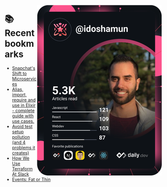 <a href="https://app.daily.dev/idoshamun"><img src="https://raw.githubusercontent.com/idoshamun/idoshamun/devcard/devcard.svg" align='right' width="400" alt="Ido Shamun's Dev Card"/></a>

# 📚 Recent bookmarks
<!-- BOOKMARKS:START -->
- [Snapchat&#39;s Shift to Microservices](https://app.daily.dev/posts/fMhjbChtH?utm_source=rss&utm_medium=bookmarks&utm_campaign=28849d86070e4c099c877ab6837c61f0)
- [Alias, import, require and use in Elixir - complete guide with use cases.](https://app.daily.dev/posts/9d6pGngIS?utm_source=rss&utm_medium=bookmarks&utm_campaign=28849d86070e4c099c877ab6837c61f0)
- [Avoid test setup pollution &lpar;and 4 problems it creates&rpar;](https://app.daily.dev/posts/Whqnlsagr?utm_source=rss&utm_medium=bookmarks&utm_campaign=28849d86070e4c099c877ab6837c61f0)
- [How We Use Terraform At Slack](https://app.daily.dev/posts/iqcErUs5l?utm_source=rss&utm_medium=bookmarks&utm_campaign=28849d86070e4c099c877ab6837c61f0)
- [Events: Fat or Thin](https://app.daily.dev/posts/tO-PRsscd?utm_source=rss&utm_medium=bookmarks&utm_campaign=28849d86070e4c099c877ab6837c61f0)
<!-- BOOKMARKS:END -->
